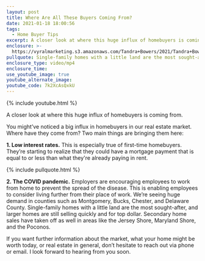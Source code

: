 ```yaml
---
layout: post
title: Where Are All These Buyers Coming From?
date: 2021-01-18 18:00:56
tags:
  - Home Buyer Tips
excerpt: A closer look at where this huge influx of homebuyers is coming from.
enclosure: >-
  https://vyralmarketing.s3.amazonaws.com/Tandra+Bowers/2021/Tandra+Bowers+Video+Blog+Where+Are+All+of+the+Buyers+Coming+From_.mp4
pullquote: Single-family homes with a little land are the most sought-after.
enclosure_type: video/mp4
enclosure_time:
use_youtube_image: true
youtube_alternate_image:
youtube_code: 7k2XcAsQxkU
---
```


{% include youtube.html %}

A closer look at where this huge influx of homebuyers is coming from.

You might’ve noticed a big influx in homebuyers in our real estate market. Where have they come from? Two main things are bringing them here:

**1\. Low interest rates.** This is especially true of first-time homebuyers. They’re starting to realize that they could have a mortgage payment that is equal to or less than what they're already paying in rent.

{% include pullquote.html %}

**2\. The COVID pandemic.** Employers are encouraging employees to work from home to prevent the spread of the disease. This is enabling employees to consider living further from their place of work. We’re seeing huge demand in counties such as Montgomery, Bucks, Chester, and Delaware County. Single-family homes with a little land are the most sought-after, and larger homes are still selling quickly and for top dollar. Secondary home sales have taken off as well in areas like the Jersey Shore, Maryland Shore, and the Poconos.

If you want further information about the market, what your home might be worth today, or real estate in general, don’t hesitate to reach out via phone or email. I look forward to hearing from you soon.
